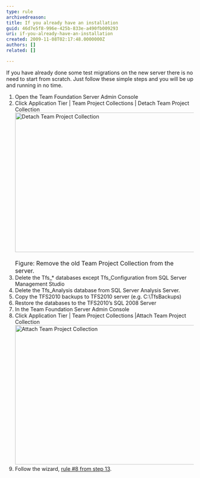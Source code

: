 ```yaml
---
type: rule
archivedreason: 
title: If you already have an installation
guid: 46d7e5f8-996e-425b-833e-a490fb009293
uri: if-you-already-have-an-installation
created: 2009-11-08T02:17:48.0000000Z
authors: []
related: []

---
```




  <p>If you have already done some test migrations on the new server there is no need to start from scratch. Just follow these simple steps and you will be up and running in no time.</p>
<ol>
    <li>Open the Team Foundation Server Admin Console </li>
    <li>Click Application Tier | Team Project Collections | Detach Team Project Collection<br>
    <span><img style="width&#58;500px;height&#58;375px;" alt="Detach Team Project Collection" src="/PublishingImages/Detach%20Team%20Project%20Collection.png" /></span>&#160;<br>
    <font class="ms-rteCustom-FigureNormal" size="+0">Figure&#58; Remove the old Team Project Collection from the server.</font> </li>
    <li>Delete the Tfs_* databases except Tfs_Configuration from SQL Server Management Studio </li>
    <li>Delete the Tfs_Analysis database from SQL Server Analysis Server. </li>
    <li>Copy the TFS2010 backups to TFS2010 server (e.g. C&#58;\TfsBackups) </li>
    <li>Restore the databases to the TFS2010’s SQL 2008 Server </li>
    <li>In the Team Foundation Server Admin Console </li>
    <li>Click Application Tier | Team Project Collections |Attach Team Project Collection<br>
    <span><img style="width&#58;500px;height&#58;375px;" alt="Attach Team Project Collection" src="/PublishingImages/Attach%20Team%20Project%20Collection.png" /></span> </li>
    <li>Follow the wizard, <a shape="rect" href="/Pages/UpgradeTFS2008Databases.aspx">rule #8 from step 13</a>. </li>
</ol>
<div><br>
</div>

<br><excerpt class='endintro'></excerpt><br>



